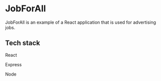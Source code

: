 
# JobForAll
JobForAll is an example of a React application that is used for advertising jobs.

## Tech stack
React

Express

Node
